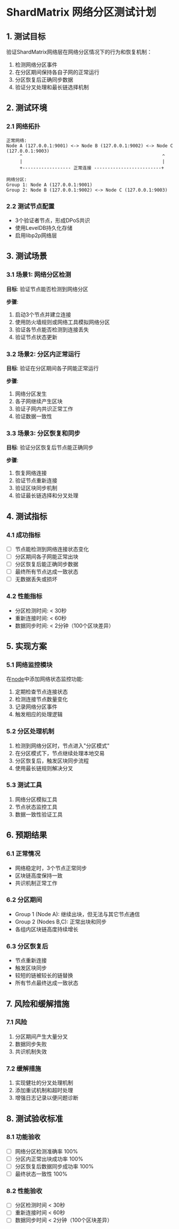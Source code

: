 # ShardMatrix 网络分区测试计划

## 1. 测试目标

验证ShardMatrix网络层在网络分区情况下的行为和恢复机制：

1. 检测网络分区事件
2. 在分区期间保持各自子网的正常运行
3. 分区恢复后正确同步数据
4. 验证分叉处理和最长链选择机制

## 2. 测试环境

### 2.1 网络拓扑
```
正常网络:
Node A (127.0.0.1:9001) <-> Node B (127.0.0.1:9002) <-> Node C (127.0.0.1:9003)
     ^                                                    ^
     |                                                    |
     +------------------ 正常连接 -------------------------+

网络分区:
Group 1: Node A (127.0.0.1:9001)
Group 2: Node B (127.0.0.1:9002) <-> Node C (127.0.0.1:9003)
```

### 2.2 测试节点配置
- 3个验证者节点，形成DPoS共识
- 使用LevelDB持久化存储
- 启用libp2p网络层

## 3. 测试场景

### 3.1 场景1: 网络分区检测
**目标**: 验证节点能否检测到网络分区

**步骤**:
1. 启动3个节点并建立连接
2. 使用防火墙规则或网络工具模拟网络分区
3. 验证各节点能否检测到连接丢失
4. 验证节点状态更新

### 3.2 场景2: 分区内正常运行
**目标**: 验证在分区期间各子网能正常运行

**步骤**:
1. 网络分区发生
2. 各子网继续产生区块
3. 验证子网内共识正常工作
4. 验证数据一致性

### 3.3 场景3: 分区恢复和同步
**目标**: 验证分区恢复后节点能正确同步

**步骤**:
1. 恢复网络连接
2. 验证节点重新连接
3. 验证区块同步机制
4. 验证最长链选择和分叉处理

## 4. 测试指标

### 4.1 成功指标
- [ ] 节点能检测到网络连接状态变化
- [ ] 分区期间各子网能正常出块
- [ ] 分区恢复后能正确同步数据
- [ ] 最终所有节点达成一致状态
- [ ] 无数据丢失或损坏

### 4.2 性能指标
- 分区检测时间: < 30秒
- 重新连接时间: < 60秒
- 数据同步时间: < 2分钟（100个区块差异）

## 5. 实现方案

### 5.1 网络监控模块
在[node](file:///Volumes/ssd/myproject/shardmatrix/pkg/node/node.go#L31-L57)中添加网络状态监控功能:

1. 定期检查节点连接状态
2. 检测连接节点数量变化
3. 记录网络分区事件
4. 触发相应的处理逻辑

### 5.2 分区处理机制
1. 检测到网络分区时，节点进入"分区模式"
2. 在分区模式下，节点继续处理本地交易
3. 分区恢复后，触发区块同步流程
4. 使用最长链规则解决分叉

### 5.3 测试工具
1. 网络分区模拟工具
2. 节点状态监控工具
3. 数据一致性验证工具

## 6. 预期结果

### 6.1 正常情况
- 网络稳定时，3个节点正常同步
- 区块链高度保持一致
- 共识机制正常工作

### 6.2 分区期间
- Group 1 (Node A): 继续出块，但无法与其它节点通信
- Group 2 (Nodes B,C): 正常出块和同步
- 各组内区块链高度持续增长

### 6.3 分区恢复后
- 节点重新连接
- 触发区块同步
- 较短的链被较长的链替换
- 所有节点最终达成一致状态

## 7. 风险和缓解措施

### 7.1 风险
1. 分区期间产生大量分叉
2. 数据同步失败
3. 共识机制失效

### 7.2 缓解措施
1. 实现健壮的分叉处理机制
2. 添加重试机制和超时处理
3. 增强日志记录以便问题诊断

## 8. 测试验收标准

### 8.1 功能验收
- [ ] 网络分区检测准确率 100%
- [ ] 分区内正常出块成功率 100%
- [ ] 分区恢复后数据同步成功率 100%
- [ ] 最终状态一致性 100%

### 8.2 性能验收
- [ ] 分区检测时间 < 30秒
- [ ] 重新连接时间 < 60秒
- [ ] 数据同步时间 < 2分钟（100个区块差异）